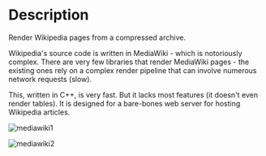 # Description

Render Wikipedia pages from a compressed archive.

Wikipedia's source code is written in MediaWiki - which is notoriously complex. There are very few libraries that render MediaWiki pages - the existing ones rely on a complex render pipeline that can involve numerous network requests (slow).

This, written in C++, is very fast. But it lacks most features (it doesn't even render tables). It is designed for a bare-bones web server for hosting Wikipedia articles.

![mediawiki1](https://github.com/user-attachments/assets/5c5b8df1-b51b-406a-828a-dce1389110f7)

![mediawiki2](https://github.com/user-attachments/assets/9ff51f9e-897b-4ae1-ba7d-55cabb505462)
